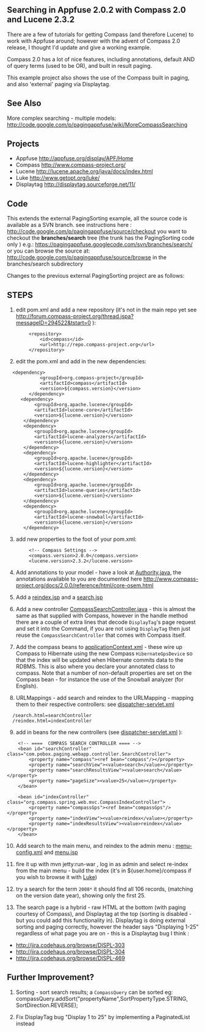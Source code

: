 ## Searching in Appfuse 2.0.2 with Compass 2.0 and Lucene 2.3.2 ##
There are a few of tutorials for getting Compass (and therefore Lucene) to work with Appfuse
around; however with the advent of Compass 2.0 release, I thought I'd update and give a working
example.

Compass 2.0 has a lot of nice features, including annotations, default AND of query terms
(used to be OR), and built in result paging.

This example project  also shows the use of the Compass built in paging, and also 'external' paging via Displaytag.

## See Also ##
More complex searching - multiple models: http://code.google.com/p/pagingappfuse/wiki/MoreCompassSearching

## Projects ##
  * Appfuse http://appfuse.org/display/APF/Home
  * Compass http://www.compass-project.org/
  * Lucene http://lucene.apache.org/java/docs/index.html
  * Luke http://www.getopt.org/luke/
  * Displaytag  http://displaytag.sourceforge.net/11/
## Code ##
This extends the external PagingSorting example, all the source code is available as a SVN branch.
see instructions here : http://code.google.com/p/pagingappfuse/source/checkout you want to checkout the **branches/search** tree (the trunk has the PagingSorting code only )
e.g.: https://pagingappfuse.googlecode.com/svn/branches/search/
or you can browse the source at:
http://code.google.com/p/pagingappfuse/source/browse in the branches/search subdirectory

Changes to the previous external PagingSorting project are as follows:

## STEPS ##

1) edit pom.xml and add a new repository (it's not in the main repo yet see
http://forum.compass-project.org/thread.jspa?messageID=294522&tstart=0 ):
```
        <repository>
            <id>compass</id>
            <url>http://repo.compass-project.org</url>
        </repository>
```

2) edit the pom.xml and add in the new dependencies:
```
  <dependency>
            <groupId>org.compass-project</groupId>
            <artifactId>compass</artifactId>
            <version>${compass.version}</version>
        </dependency>
     <dependency>
          <groupId>org.apache.lucene</groupId>
          <artifactId>lucene-core</artifactId> 
          <version>${lucene.version}</version>
      </dependency>
      <dependency>
          <groupId>org.apache.lucene</groupId>
          <artifactId>lucene-analyzers</artifactId> 
          <version>${lucene.version}</version>
      </dependency>
      <dependency>
          <groupId>org.apache.lucene</groupId>
          <artifactId>lucene-highlighter</artifactId> 
          <version>${lucene.version}</version>
      </dependency>
      <dependency>
          <groupId>org.apache.lucene</groupId>
          <artifactId>lucene-queries</artifactId> 
          <version>${lucene.version}</version>
      </dependency>
      <dependency>
          <groupId>org.apache.lucene</groupId>
          <artifactId>lucene-snowball</artifactId> 
          <version>${lucene.version}</version>
      </dependency>
```

3) add new properties to the foot of your pom.xml:
```
        <!-- Compass Settings -->
        <compass.version>2.0.0</compass.version>
        <lucene.version>2.3.2</lucene.version>
```

4) Add annotations to your model - have a look at [Authority.java](http://code.google.com/p/pagingappfuse/source/browse/branches/search/src/main/java/com/pobox/paging/model/Authority.java), the annotations
available to you are documented here http://www.compass-project.org/docs/2.0.0/reference/html/core-osem.html

5) Add a [reindex.jsp](http://code.google.com/p/pagingappfuse/source/browse/branches/search/src/main/webapp/WEB-INF/pages/reindex.jsp) and a [search.jsp](http://code.google.com/p/pagingappfuse/source/browse/branches/search/src/main/webapp/WEB-INF/pages/search.jsp)

6) Add a new controller [CompassSearchController.java](http://code.google.com/p/pagingappfuse/source/browse/branches/search/src/main/java/com/pobox/paging/webapp/controller/SearchController.java) - this is almost the same as that supplied with Compass, however in
the handle method there are a couple of extra lines that decode `DisplayTag`'s page request and set it into the Command, if you are not using
`DisplayTag` then just reuse the `CompassSearchController` that comes with Compass itself.

7) Add the compass beans to [applicationContext.xml](http://code.google.com/p/pagingappfuse/source/browse/branches/search/src/main/webapp/WEB-INF/applicationContext.xml) - these wire up Compass to Hibernate using the new Compass `HibernateGpsDevice` so that the index will
be updated when Hibernate commits data to the RDBMS.  This is also where you declare your annotated class to compass.  Note that a number of non-default properties are set on the Compass bean - for instance the use of the Snowball analyzer (for English).

8) URLMappings - add search and reindex to the URLMapping - mapping them to their respective controllers:
see [dispatcher-servlet.xml](http://code.google.com/p/pagingappfuse/source/browse/branches/search/src/main/webapp/WEB-INF/dispatcher-servlet.xml)
```
  /search.html=searchController
  /reindex.html=indexController
```

9) add in beans for the new controllers (see [dispatcher-servlet.xml](http://code.google.com/p/pagingappfuse/source/browse/branches/search/src/main/webapp/WEB-INF/dispatcher-servlet.xml) ):

```
    <!-- ====  COMPASS SEARCH CONTROLLER ==== -->
    <bean id="searchController" class="com.pobox.paging.webapp.controller.SearchController">
        <property name="compass"><ref bean="compass"/></property>
        <property name="searchView"><value>search</value></property>
        <property name="searchResultsView"><value>search</value></property>
        <property name="pageSize"><value>25</value></property>
    </bean> 

    <bean id="indexController" class="org.compass.spring.web.mvc.CompassIndexController">
        <property name="compassGps"><ref bean="compassGps"/></property>
        <property name="indexView"><value>reindex</value></property>
        <property name="indexResultsView"><value>reindex</value></property>
    </bean>
```

10) Add search to the main menu, and reindex to the admin menu : [menu-config.xml](http://code.google.com/p/pagingappfuse/source/browse/branches/search/src/main/webapp/WEB-INF/menu-config.xml) and [menu.jsp](http://code.google.com/p/pagingappfuse/source/browse/branches/search/src/main/webapp/common/menu.jsp)

11) fire it up with mvn jetty:run-war , log in as admin and select re-index from the main menu - build the index (it's in ${user.home}/compass if you wish to browse it with [Luke](http://www.getopt.org/luke/))

12) try a search for the term
`2008*`
it should find all 106 records, (matching on the version date year), showing only the first 25.

13) The search page is a hybrid - raw HTML at the bottom (with paging courtesy of Compass), and Displaytag at the top (sorting is disabled - but you could add this functionality in).  Displaytag is doing external sorting and paging correctly, however the header says "Displaying 1-25" regardless of what page you are on - this is a Displaytag bug I think :
  * http://jira.codehaus.org/browse/DISPL-303
  * http://jira.codehaus.org/browse/DISPL-304
  * http://jira.codehaus.org/browse/DISPL-469

## Further Improvement? ##
1) Sorting - sort search results; a `CompassQuery` can be sorted eg: compassQuery.addSort("propertyName",SortPropertyType.STRING, SortDirection.REVERSE);

2) Fix DisplayTag bug "Display 1 to 25" by implementing a PaginatedList instead